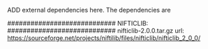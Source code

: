 ADD external dependencies here. The dependencies are

############################
NIFTICLIB:
############################
nifticlib-2.0.0.tar.gz
url: https://sourceforge.net/projects/niftilib/files/nifticlib/nifticlib_2_0_0/



